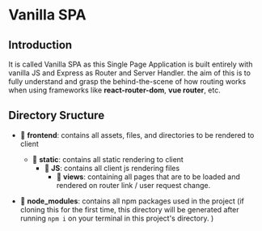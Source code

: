 # Vanilla SPA

## Introduction

It is called Vanilla SPA as this Single Page Application is built entirely with vanilla JS and Express as Router and Server Handler. the aim of this is to fully understand and grasp the behind-the-scene of how routing works when using frameworks like **react-router-dom**, **vue router**, etc.

## Directory Sructure
- 📂 **frontend**: contains all assets, files, and directories to be rendered to client
  - 📂 **static**: contains all static rendering to client
    - 📂 **JS**: contains all client js rendering files
      - 📂 **views**: containing all pages that are to be loaded and rendered on router link / user request change.

- 📂 **node_modules**: contains all npm packages used in the project (if cloning this for the first time, this directory will be generated after running ```npm i``` on your terminal in this project's directory. )
  
